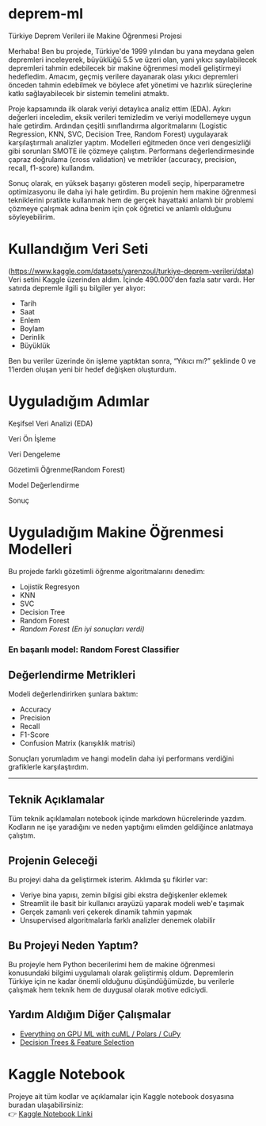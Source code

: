 # deprem-ml
 Türkiye Deprem Verileri ile Makine Öğrenmesi Projesi

Merhaba! Ben bu projede, Türkiye'de 1999 yılından bu yana meydana gelen depremleri inceleyerek, büyüklüğü 5.5 ve üzeri olan, yani yıkıcı sayılabilecek depremleri tahmin edebilecek bir makine öğrenmesi modeli geliştirmeyi hedefledim. Amacım, geçmiş verilere dayanarak olası yıkıcı depremleri önceden tahmin edebilmek ve böylece afet yönetimi ve hazırlık süreçlerine katkı sağlayabilecek bir sistemin temelini atmaktı.

Proje kapsamında ilk olarak veriyi detaylıca analiz ettim (EDA). Aykırı değerleri inceledim, eksik verileri temizledim ve veriyi modellemeye uygun hale getirdim. Ardından çeşitli sınıflandırma algoritmalarını (Logistic Regression, KNN, SVC, Decision Tree, Random Forest) uygulayarak karşılaştırmalı analizler yaptım. Modelleri eğitmeden önce veri dengesizliği gibi sorunları SMOTE ile çözmeye çalıştım. Performans değerlendirmesinde çapraz doğrulama (cross validation) ve metrikler (accuracy, precision, recall, f1-score) kullandım.

Sonuç olarak, en yüksek başarıyı gösteren modeli seçip, hiperparametre optimizasyonu ile daha iyi hale getirdim. Bu projenin hem makine öğrenmesi tekniklerini pratikte kullanmak hem de gerçek hayattaki anlamlı bir problemi çözmeye çalışmak adına benim için çok öğretici ve anlamlı olduğunu söyleyebilirim.

# Kullandığım Veri Seti
(https://www.kaggle.com/datasets/yarenzoul/turkiye-deprem-verileri/data)
Veri setini Kaggle üzerinden aldım. İçinde 490.000'den fazla satır vardı. Her satırda depremle ilgili şu bilgiler yer alıyor:

- Tarih
- Saat
- Enlem
- Boylam
- Derinlik
- Büyüklük

Ben bu veriler üzerinde ön işleme yaptıktan sonra, “Yıkıcı mı?” şeklinde 0 ve 1’lerden oluşan yeni bir hedef değişken oluşturdum.

# Uyguladığım Adımlar
Keşifsel Veri Analizi (EDA)

Veri Ön İşleme

Veri Dengeleme

Gözetimli Öğrenme(Random Forest)

Model Değerlendirme

Sonuç

# Uyguladığım Makine Öğrenmesi Modelleri

Bu projede farklı gözetimli öğrenme algoritmalarını denedim:

- Lojistik Regresyon
- KNN
- SVC
- Decision Tree
- Random Forest
- *Random Forest (En iyi sonuçları verdi)*

### En başarılı model: Random Forest Classifier

## Değerlendirme Metrikleri

Modeli değerlendirirken şunlara baktım:

- Accuracy
- Precision
- Recall
- F1-Score
- Confusion Matrix (karışıklık matrisi)

Sonuçları yorumladım ve hangi modelin daha iyi performans verdiğini grafiklerle karşılaştırdım.

---

## Teknik Açıklamalar

Tüm teknik açıklamaları notebook içinde markdown hücrelerinde yazdım. Kodların ne işe yaradığını ve neden yaptığımı elimden geldiğince anlatmaya çalıştım.


## Projenin Geleceği

Bu projeyi daha da geliştirmek isterim. Aklımda şu fikirler var:

- Veriye bina yapısı, zemin bilgisi gibi ekstra değişkenler eklemek
- Streamlit ile basit bir kullanıcı arayüzü yaparak modeli web'e taşımak
- Gerçek zamanlı veri çekerek dinamik tahmin yapmak
- Unsupervised algoritmalarla farklı analizler denemek olabilir

## Bu Projeyi Neden Yaptım?

Bu projeyle hem Python becerilerimi hem de makine öğrenmesi konusundaki bilgimi uygulamalı olarak geliştirmiş oldum. Depremlerin Türkiye için ne kadar önemli olduğunu düşündüğümüzde, bu verilerle çalışmak hem teknik hem de duygusal olarak motive ediciydi.


## Yardım Aldığım Diğer Çalışmalar

- [Everything on GPU ML with cuML / Polars / CuPy](https://www.kaggle.com/code/goker67/everything-on-gpu-ml-with-cuml-polars-cupy)  
- [Decision Trees & Feature Selection](https://www.kaggle.com/code/goker67/decision-trees-acc-metrics-feature-selection)

# Kaggle Notebook
Projeye ait tüm kodlar ve açıklamalar için Kaggle notebook dosyasına buradan ulaşabilirsiniz:  
👉 [Kaggle Notebook Linki](https://www.kaggle.com/code/haticesarmustafaolu/t-rk-ye-deprem-ver-ler-le-mak-ne-renmes)
